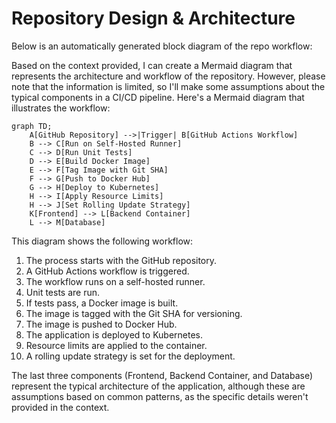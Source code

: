 # Repository Design & Architecture

Below is an automatically generated block diagram of the repo workflow:

Based on the context provided, I can create a Mermaid diagram that represents the architecture and workflow of the repository. However, please note that the information is limited, so I'll make some assumptions about the typical components in a CI/CD pipeline. Here's a Mermaid diagram that illustrates the workflow:

```mermaid
graph TD;
    A[GitHub Repository] -->|Trigger| B[GitHub Actions Workflow]
    B --> C[Run on Self-Hosted Runner]
    C --> D[Run Unit Tests]
    D --> E[Build Docker Image]
    E --> F[Tag Image with Git SHA]
    F --> G[Push to Docker Hub]
    G --> H[Deploy to Kubernetes]
    H --> I[Apply Resource Limits]
    H --> J[Set Rolling Update Strategy]
    K[Frontend] --> L[Backend Container]
    L --> M[Database]
```

This diagram shows the following workflow:

1. The process starts with the GitHub repository.
2. A GitHub Actions workflow is triggered.
3. The workflow runs on a self-hosted runner.
4. Unit tests are run.
5. If tests pass, a Docker image is built.
6. The image is tagged with the Git SHA for versioning.
7. The image is pushed to Docker Hub.
8. The application is deployed to Kubernetes.
9. Resource limits are applied to the container.
10. A rolling update strategy is set for the deployment.

The last three components (Frontend, Backend Container, and Database) represent the typical architecture of the application, although these are assumptions based on common patterns, as the specific details weren't provided in the context.